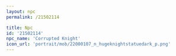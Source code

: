 ```yaml
---
layout: npc
permalink: /21502114

title: Npc
id: '21502114'
npc_name: 'Corrupted Knight'
icon_url: 'portrait/mob/22000107_n_hugeknightstatuedark_p.png'
---
```

